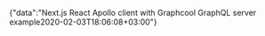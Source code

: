 {"data":"Next.js React Apollo client with Graphcool GraphQL server example2020-02-03T18:06:08+03:00"}
